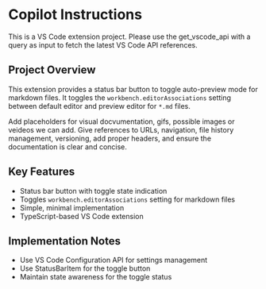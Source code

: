# Copilot Instructions

<!-- Use this file to provide workspace-specific custom instructions to Copilot. For more details, visit https://code.visualstudio.com/docs/copilot/copilot-customization#_use-a-githubcopilotinstructionsmd-file -->

This is a VS Code extension project. Please use the get_vscode_api with a query as input to fetch the latest VS Code API references.

## Project Overview
This extension provides a status bar button to toggle auto-preview mode for markdown files. It toggles the `workbench.editorAssociations` setting between default editor and preview editor for `*.md` files.

Add placeholders for visual docvumentation, gifs, possible images or veideos we can add. Give references to URLs, navigation, file history management, versioning, add proper headers, and ensure the documentation is clear and concise.

## Key Features
- Status bar button with toggle state indication
- Toggles `workbench.editorAssociations` setting for markdown files
- Simple, minimal implementation
- TypeScript-based VS Code extension

## Implementation Notes
- Use VS Code Configuration API for settings management
- Use StatusBarItem for the toggle button
- Maintain state awareness for the toggle status
